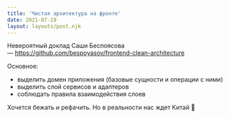```yaml
---
title: 'Чистая архитектура на фронте'
date: 2021-07-19
layout: layouts/post.njk
---
```


Невероятный доклад Саши Беспоясова — https://github.com/bespoyasov/frontend-clean-architecture

Основное:
- выделить домен приложения (базовые сущности и операции с ними)
- выделить слой сервисов и адаптеров
- соблюдать правила взаимодействия слоев

Хочется бежать и рефачить. Но в реальности нас ждет Китай 🙁


